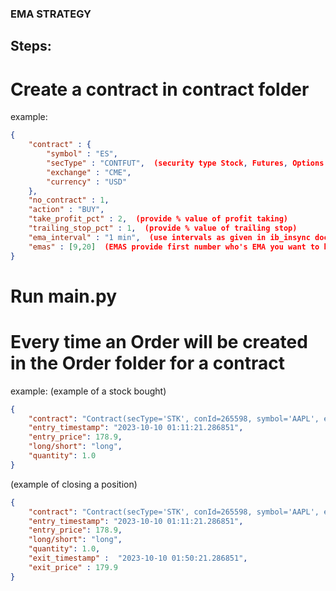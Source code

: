 ### EMA STRATEGY

## Steps:
# Create a contract in contract folder
example: 
```json
{
    "contract" : {
        "symbol" : "ES",
        "secType" : "CONTFUT",  (security type Stock, Futures, Options etc.)
        "exchange" : "CME",
        "currency" : "USD"
    },
    "no_contract" : 1,
    "action" : "BUY",
    "take_profit_pct" : 2,  (provide % value of profit taking)
    "trailing_stop_pct" : 1,  (provide % value of trailing stop)
    "ema_interval" : "1 min",  (use intervals as given in ib_insync documentation)
    "emas" : [9,20]  (EMAS provide first number who's EMA you want to be greater)
}
```
# Run main.py

# Every time an Order will be created in the Order folder for a contract
example:
(example of a stock bought)
```json
{
    "contract": "Contract(secType='STK', conId=265598, symbol='AAPL', exchange='SMART', primaryExchange='NASDAQ', currency='USD', localSymbol='AAPL', tradingClass='NMS')",
    "entry_timestamp": "2023-10-10 01:11:21.286851",
    "entry_price": 178.9,
    "long/short": "long",
    "quantity": 1.0
}
```
(example of closing a position)
```json
{
    "contract": "Contract(secType='STK', conId=265598, symbol='AAPL', exchange='SMART', primaryExchange='NASDAQ', currency='USD', localSymbol='AAPL', tradingClass='NMS')",
    "entry_timestamp": "2023-10-10 01:11:21.286851",
    "entry_price": 178.9,
    "long/short": "long",
    "quantity": 1.0,
    "exit_timestamp" :  "2023-10-10 01:50:21.286851",
    "exit_price" : 179.9
}
```
